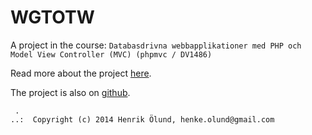 WGTOTW
======

A project in the course:
```Databasdrivna webbapplikationer med PHP och Model View Controller (MVC) (phpmvc / DV1486)```

Read more about the project [here](http://dbwebb.se/phpmvc-v2/kmom10).

The project is also on [github](https://github.com/olund/WGTOTW).



```
 .
..:  Copyright (c) 2014 Henrik Ölund, henke.olund@gmail.com
```


